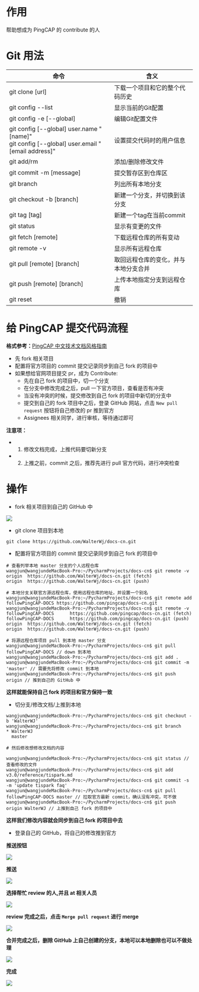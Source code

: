 # 作用
  帮助想成为 PingCAP 的 contribute 的人

# Git 用法

| 命令                                                                                             | 含义                                 |
| ------------------------------------------------------------------------------------------------ | ------------------------------------ |
| git clone [url]                                                                                  | 下载一个项目和它的整个代码历史       |
| git config --list                                                                                | 显示当前的Git配置                    |
| git config -e [--global]                                                                         | 编辑Git配置文件                      |
| git config [--global] user.name "[name]" <br> git config [--global] user.email "[email address]" | 设置提交代码时的用户信息             |
| git add/rm                                                                                       | 添加/删除修改文件                    |
| git commit -m [message]                                                                          | 提交暂存区到仓库区                   |
| git branch                                                                                       | 列出所有本地分支                     |
| git checkout -b [branch]                                                                         | 新建一个分支，并切换到该分支         |
| git tag [tag]                                                                                    | 新建一个tag在当前commit              |
| git status                                                                                       | 显示有变更的文件                     |
| git fetch [remote]                                                                               | 下载远程仓库的所有变动               |
| git remote -v                                                                                    | 显示所有远程仓库                     |
| git pull [remote] [branch]                                                                       | 取回远程仓库的变化，并与本地分支合并 |
| git push [remote] [branch]                                                                       | 上传本地指定分支到远程仓库           |
| git reset                                                                                        | 撤销                                 |

# 给 PingCAP 提交代码流程

**格式参考：**[PingCAP 中文技术文档风格指南](https://docs.google.com/document/d/1b6ZhZD33OoM8AacpKksGGSuxJWReLkNnSt8eSc1kTXc/edit)

* 先 fork 相关项目
* 配置将官方项目的 commit 提交记录同步到自己 fork 的项目中
* 如果想给官网项目提交 pr，成为 Contribute:
  - 先在自己 fork 的项目中，切一个分支
  - 在分支中修改完成之后，pull 一下官方项目，查看是否有冲突
  - 当没有冲突的时候，提交修改到自己 fork 的项目中新切的分支中
  - 提交到自己的 fork 项目中之后，登录 GitHub 网站，点击 `New pull request` 按钮将自己修改的 pr 推到官方
  - Assignees 相关同学，进行审核，等待通过即可

**注意项：**

* 1. 修改文档完成，上推代码要切新分支
* 2. 上推之前，commit 之后，推荐先进行 pull 官方代码，进行冲突检查

# 操作

* fork 相关项目到自己的 GitHub 中

![](/assets/images/PostsImages/Become-Contribute-template/pr-01.png)

* git clone 项目到本地

```shell
git clone https://github.com/WalterWj/docs-cn.git
```

* 配置将官方项目的 commit 提交记录同步到自己 fork 的项目中

```shell
# 查看列举本地 master 分支的个人远程仓库
wangjun@wangjundeMacBook-Pro:~/PycharmProjects/docs-cn$ git remote -v
origin  https://github.com/WalterWj/docs-cn.git (fetch)
origin  https://github.com/WalterWj/docs-cn.git (push)

# 本地分支关联官方源远程仓库，使用远程仓库的地址，并设置一个别名
wangjun@wangjundeMacBook-Pro:~/PycharmProjects/docs-cn$ git remote add followPingCAP-DOCS https://github.com/pingcap/docs-cn.git
wangjun@wangjundeMacBook-Pro:~/PycharmProjects/docs-cn$ git remote -v
followPingCAP-DOCS      https://github.com/pingcap/docs-cn.git (fetch)
followPingCAP-DOCS      https://github.com/pingcap/docs-cn.git (push)
origin  https://github.com/WalterWj/docs-cn.git (fetch)
origin  https://github.com/WalterWj/docs-cn.git (push)

# 将源远程仓库项目 pull 到本地 master 分支
wangjun@wangjundeMacBook-Pro:~/PycharmProjects/docs-cn$ git pull followPingCAP-DOCS // down 到本地
wangjun@wangjundeMacBook-Pro:~/PycharmProjects/docs-cn$ git add .
wangjun@wangjundeMacBook-Pro:~/PycharmProjects/docs-cn$ git commit -m 'master' // 需要先将修改 commit 到本地
wangjun@wangjundeMacBook-Pro:~/PycharmProjects/docs-cn$ git push origin // 推到自己的 GitHub 中
```

**这样就能保持自己 fork 的项目和官方保持一致**

* 切分支/修改文档/上推到本地

```shell
wangjun@wangjundeMacBook-Pro:~/PycharmProjects/docs-cn$ git checkout -b 'WalterWJ'
wangjun@wangjundeMacBook-Pro:~/PycharmProjects/docs-cn$ git branch
* WalterWJ
  master

# 然后修改想修改文档的内容

wangjun@wangjundeMacBook-Pro:~/PycharmProjects/docs-cn$ git status // 查看修改的文件
wangjun@wangjundeMacBook-Pro:~/PycharmProjects/docs-cn$ git add v3.0/reference/tispark.md
wangjun@wangjundeMacBook-Pro:~/PycharmProjects/docs-cn$ git commit -s -m 'update tispark faq'
wangjun@wangjundeMacBook-Pro:~/PycharmProjects/docs-cn$ git pull followPingCAP-DOCS master // 拉取官方最新 commit，确认没有冲突，可不做
wangjun@wangjundeMacBook-Pro:~/PycharmProjects/docs-cn$ git push origin WalterWJ // 上推到自己 fork 的项目中
```

**这样我们修改内容就会同步到自己 fork 的项目中去**

* 登录自己的 GitHub，将自己的修改推到官方

**推送按钮**

![](/assets/images/PostsImages/Become-Contribute-template/pr-02.png)

**推送**

![](/assets/images/PostsImages/Become-Contribute-template/pr-03.png)

**选择帮忙 review 的人,并且 at 相关人员**

![](/assets/images/PostsImages/Become-Contribute-template/pr-04.png)

**review 完成之后，点击 `Merge pull request` 进行 merge**

![](/assets/images/PostsImages/Become-Contribute-template/pr-05.png)

**合并完成之后，删除 GitHub 上自己创建的分支，本地可以本地删除也可以不做处理**

![](/assets/images/PostsImages/Become-Contribute-template/pr-07.png)

**完成**

![](/assets/images/PostsImages/Become-Contribute-template/pr-06.png)